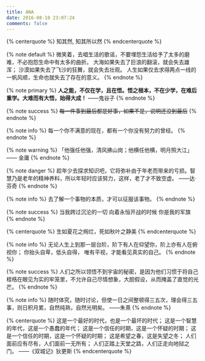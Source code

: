 ```yaml
---
title: ANA
date: 2016-08-18 23:07:24
comments: false
---
```


{% centerquote %}
    知其然, 知其所以然
{% endcenterquote %}

{% note default %}
    微笑着，去唱生活的歌谣，不要埋怨生活给予了太多的磨难，不必抱怨生命中有太多的曲折。
    大海如果失去了巨浪的翻滚，就会失去雄浑；
    沙漠如果失去了飞沙的狂舞，就会失去壮观。
    人生如果仅去求得两点一线的一帆风顺，生命也就失去了存在的意义。
{% endnote %}

{% note primary %}
    **人之能，不仅在学，且在悟。悟之根本，不在少学，在难后重学。大难而有大悟，始得大成！**   ——鬼谷子
{% endnote %}

{% note success %}
    ~~每一件事到最后都是好事，如果不是，说明还没到最后~~
{% endnote %}

{% note info %}
    每一个你不满意的现在，都有一个你没有努力的曾经。
{% endnote %}

{% note warning %}
    「他强任他强，清风拂山岗；他横任他横，明月照大江」  —— 金庸
{% endnote %}

{% note danger %}
    趁年少去探求知识吧，它将弥补由于年老而带来的亏损。智慧乃是老年的精神养料，所以年轻时应该努力，这样，老了才不致空虚。 ——达·芬奇
{% endnote %}

{% note info %}
    去了解一个事物的本质，才可以征服该事物。
{% endnote %}

{% note success %}
    当我跨过沉沦的一切
    向着永恒开战的时候
    你是我的军旗
{% endnote %}

{% centerquote %}
    生如夏花之绚烂，死如秋叶之静美
{% endcenterquote %}

{% note info %}
	无论人生上到那一层台阶，阶下有人在仰望你，阶上亦有人在俯视你；
	你抬头自卑，低头自得，
	唯有平视，才能看见真实的自己。
{% endnote %}

{% note success %}
  人们之所以领悟不到宇宙的秘密，是因为他们习惯于将自己桎梏在眼见为实的牢笼里，不允许自己尽情想象，大胆假设，从而掩盖了直觉的光芒。
{% endnote %}

{% note info %}
   随时体究，随时讨论，但使一日之间整顿得三五次，理会得三五事，则日积月累，自然纯熟，自然光明矣。 ——朱熹
{% endnote %}

{% centerquote %}
    这是一个最好的时代，也是一个最坏的时代；
    这是一个智慧的年代，这是一个愚蠢的年代；
    这是一个信任的时期，这是一个怀疑的时期；
    这是一个信任的时期，这是一个怀疑的时期；
    这是希望之春，这是失望之冬；
    人们面前应有尽有，人们面前一无所有；
    人们正踏上天堂之路，人们正走向地狱之门。
              ——《双城记》狄更斯
{% endcenterquote %}
